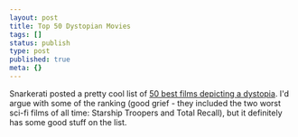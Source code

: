 ```yaml
---
layout: post
title: Top 50 Dystopian Movies
tags: []
status: publish
type: post
published: true
meta: {}
---
```

Snarkerati posted a pretty cool list of <a href="http://snarkerati.com/movie-news/the-top-50-dystopian-movies-of-all-time/">50 best films depicting a dystopia</a>.  I'd argue with some of the ranking (good grief - they included the two worst sci-fi films of all time: Starship Troopers and Total Recall), but it definitely has some good stuff on the list.
